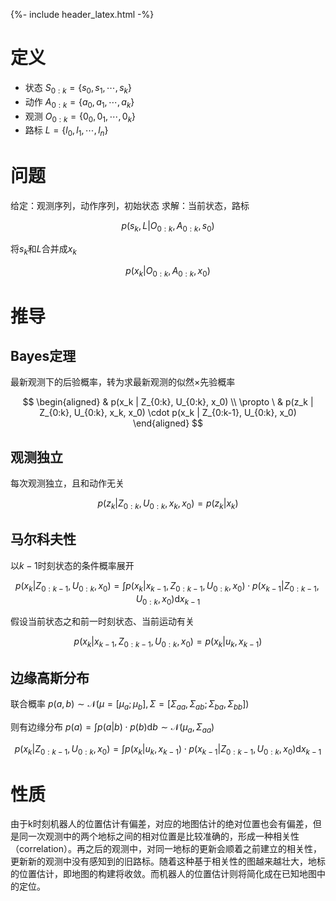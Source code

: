 {%- include header_latex.html -%}

# 定义

- 状态 $S_{0:k} = \{s_0, s_1, \cdots , s_k\}$
- 动作 $A_{0:k} = \{a_0, a_1, \cdots , a_k\}$
- 观测 $O_{0:k} = \{0_0, 0_1, \cdots , 0_k\}$
- 路标 $L = \{l_0, l_1, \cdots , l_n\}$

# 问题

给定：观测序列，动作序列，初始状态
求解：当前状态，路标

$$
p(s_k, L | O_{0:k}, A_{0:k}, s_0)
$$

将$s_k$和$L$合并成$x_k$

$$
p(x_k | O_{0:k}, A_{0:k}, x_0)
$$

# 推导

## Bayes定理

最新观测下的后验概率，转为求最新观测的似然$\times$先验概率

$$
\begin{aligned}
& p(x_k | Z_{0:k}, U_{0:k}, x_0) \\
\propto \ & p(z_k | Z_{0:k}, U_{0:k}, x_k, x_0) \cdot p(x_k | Z_{0:k-1}, U_{0:k}, x_0)
\end{aligned}
$$

## 观测独立

每次观测独立，且和动作无关

$$
p(z_k | Z_{0:k}, U_{0:k}, x_k, x_0) = p(z_k | x_k)
$$

## 马尔科夫性

以$k-1$时刻状态的条件概率展开

$$
p(x_k | Z_{0:k-1}, U_{0:k}, x_0) = \int p(x_k | x_{k-1}, Z_{0:k-1}, U_{0:k}, x_0) \cdot p(x_{k-1} | Z_{0:k-1}, U_{0:k}, x_0) \mathrm{d}x_{k-1}
$$

假设当前状态之和前一时刻状态、当前运动有关

$$
p(x_k | x_{k-1}, Z_{0:k-1}, U_{0:k}, x_0) = p(x_k | u_k, x_{k-1})
$$


## 边缘高斯分布

联合概率 $p(a,b) \sim \mathcal{N}(\mu = [\mu_a; \mu_b], \Sigma = [\Sigma_{aa}, \Sigma_{ab}; \Sigma_{ba}, \Sigma_{bb}])$

则有边缘分布 $p(a) = \int p(a \vert b) \cdot p(b) \mathrm{d}b \sim \mathcal{N}(\mu_a, \Sigma_{aa})$

$$
p(x_k | Z_{0:k-1}, U_{0:k}, x_0) = \int p(x_k | u_k, x_{k-1}) \cdot p(x_{k-1} | Z_{0:k-1}, U_{0:k}, x_0) \mathrm{d}x_{k-1}
$$

# 性质

由于k时刻机器人的位置估计有偏差，对应的地图估计的绝对位置也会有偏差，但是同一次观测中的两个地标之间的相对位置是比较准确的，形成一种相关性（correlation）。再之后的观测中，对同一地标的更新会顺着之前建立的相关性，更新新的观测中没有感知到的旧路标。随着这种基于相关性的图越来越壮大，地标的位置估计，即地图的构建将收敛。而机器人的位置估计则将简化成在已知地图中的定位。
